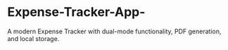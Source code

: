 # Expense-Tracker-App-
A modern Expense Tracker with dual-mode functionality, PDF generation, and local storage.  
